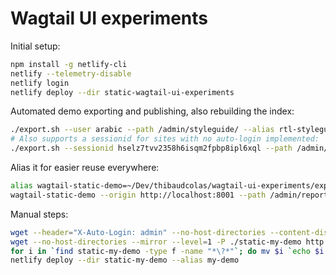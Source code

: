 # Wagtail UI experiments

Initial setup:

```bash
npm install -g netlify-cli
netlify --telemetry-disable
netlify login
netlify deploy --dir static-wagtail-ui-experiments
```

Automated demo exporting and publishing, also rebuilding the index:

```bash
./export.sh --user arabic --path /admin/styleguide/ --alias rtl-styleguide-test
# Also supports a sessionid for sites with no auto-login implemented:
./export.sh --sessionid hselz7tvv2358h6isqm2fpbp8ipl6xql --path /admin/styleguide/ --alias rtl-styleguide-test
```

Alias it for easier reuse everywhere:

```bash
alias wagtail-static-demo=~/Dev/thibaudcolas/wagtail-ui-experiments/export.sh
wagtail-static-demo --origin http://localhost:8001 --path /admin/reports/page-types-usage/ --alias page-types-usage --sessionid hselz7tvv2358h6isqm2fpbp8ipl6xql
```

Manual steps:

```bash
wget --header="X-Auto-Login: admin" --no-host-directories --content-disposition --page-requisites --mirror --level=1 -P ./static-my-demo http://localhost:8000/admin/pages/60/edit/
wget --no-host-directories --mirror --level=1 -P ./static-my-demo http://localhost:8000/admin/sprite/
for i in `find static-my-demo -type f -name "*\?*"`; do mv $i `echo $i | cut -d '?' -f1`; done
netlify deploy --dir static-my-demo --alias my-demo
```
